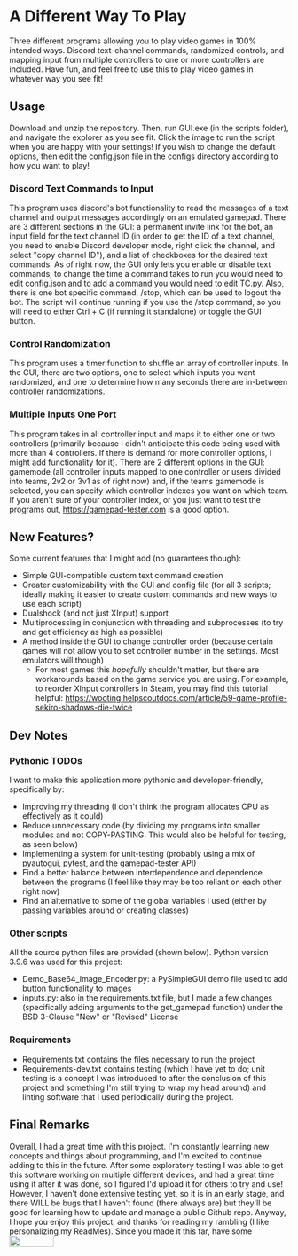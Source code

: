 # A Different Way To Play
Three different programs allowing you to play video games in 100% intended ways. Discord text-channel commands, randomized controls, and mapping input from multiple controllers to one or more controllers are included. Have fun, and feel free to use this to play video games in whatever way you see fit! 
## Usage
Download and unzip the repository. Then, run GUI.exe (in the scripts folder), and navigate the explorer as you see fit. Click the image to run the script when you are happy with your settings! If you wish to change the default options, then edit the config.json file in the configs directory according to how you want to play!
### Discord Text Commands to Input
This program uses discord's bot functionality to read the messages of a text channel and output messages accordingly on an emulated gamepad. There are 3 different sections in the GUI: a permanent invite link for the bot, an input field for the text channel ID (in order to get the ID of a text channel, you need to enable Discord developer mode, right click the channel, and select "copy channel ID"), and a list of checkboxes for the desired text commands. As of right now, the GUI only lets you enable or disable text commands, to change the time a command takes to run you would need to edit config.json and to add a command you would need to edit TC.py. Also, there is one bot specific command, /stop, which can be used to logout the bot. The script will continue running if you use the /stop command, so you will need to either Ctrl + C (if running it standalone) or toggle the GUI button.
### Control Randomization
This program uses a timer function to shuffle an array of controller inputs. In the GUI, there are two options, one to select which inputs you want randomized, and one to determine how many seconds there are in-between controller randomizations.
### Multiple Inputs One Port
This program takes in all controller input and maps it to either one or two controllers (primarily because I didn't anticipate this code being used with more than 4 controllers. If there is demand for more controller options, I might add functionality for it). There are 2 different options in the GUI: gamemode (all controller inputs mapped to one controller or users divided into teams, 2v2 or 3v1 as of right now) and, if the teams gamemode is selected, you can specify which controller indexes you want on which team. If you aren't sure of your controller index, or you just want to test the programs out, https://gamepad-tester.com is a good option.
## New Features?
Some current features that I might add (no guarantees though):
- Simple GUI-compatible custom text command creation
- Greater customizability with the GUI and config file (for all 3 scripts; ideally making it easier to create custom commands and new ways to use each script)
- Dualshock (and not just XInput) support
- Multiprocessing in conjunction with threading and subprocesses (to try and get efficiency as high as possible)
- A method inside the GUI to change controller order (because certain games will not allow you to set controller number in the settings. Most emulators will though)
  - For most games this *hopefully* shouldn't matter, but there are workarounds based on the game service you are using. For example, to reorder XInput controllers in Steam, you may find this tutorial helpful: https://wooting.helpscoutdocs.com/article/59-game-profile-sekiro-shadows-die-twice
## Dev Notes
### Pythonic TODOs
I want to make this application more pythonic and developer-friendly, specifically by:
- Improving my threading (I don't think the program allocates CPU as effectively as it could)
- Reduce unnecessary code (by dividing my programs into smaller modules and not COPY-PASTING. This would also be helpful for testing, as seen below)
- Implementing a system for unit-testing (probably using a mix of pyautogui, pytest, and the gamepad-tester API)
- Find a better balance between interdependence and dependence between the programs (I feel like they may be too reliant on each other right now) 
- Find an alternative to some of the global variables I used (either by passing variables around or creating classes)
### Other scripts
All the source python files are provided (shown below). Python version 3.9.6 was used for this project: 
- Demo_Base64_Image_Encoder.py: a PySimpleGUI demo file used to add button functionality to images 
- inputs.py: also in the requirements.txt file, but I made a few changes (specifically adding arguments to the get_gamepad function) under the BSD 3-Clause "New" or "Revised" License
### Requirements
- Requirements.txt contains the files necessary to run the project
- Requirements-dev.txt contains testing (which I have yet to do; unit testing is a concept I was introduced to after the conclusion of this project and something I'm still trying to wrap my head around) and linting software that I used periodically during the project.
## Final Remarks
Overall, I had a great time with this project. I'm constantly learning new concepts and things about programming, and I'm excited to continue adding to this in the future. After some exploratory testing I was able to get this software working on multiple different devices, and had a great time using it after it was done, so I figured I'd upload it for others to try and use! However, I haven't done extensive testing yet, so it is in an early stage, and there WILL be bugs that I haven't found (there always are) but they'll be good for learning how to update and manage a public Github repo. Anyway, I hope you enjoy this project, and thanks for reading my rambling (I like personalizing my ReadMes). Since you made it this far, have some <img src="https://upload.wikimedia.org/wikipedia/commons/thumb/8/84/Comic_Sans_font.svg/2560px-Comic_Sans_font.svg.png" width="80" height="20" />
